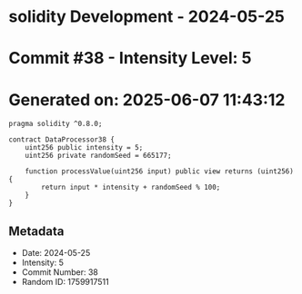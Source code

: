 ﻿# solidity Development - 2024-05-25
# Commit #38 - Intensity Level: 5
# Generated on: 2025-06-07 11:43:12
```solidity
pragma solidity ^0.8.0;

contract DataProcessor38 {
    uint256 public intensity = 5;
    uint256 private randomSeed = 665177;

    function processValue(uint256 input) public view returns (uint256) {
        return input * intensity + randomSeed % 100;
    }
}
```
## Metadata
- Date: 2024-05-25
- Intensity: 5
- Commit Number: 38
- Random ID: 1759917511
